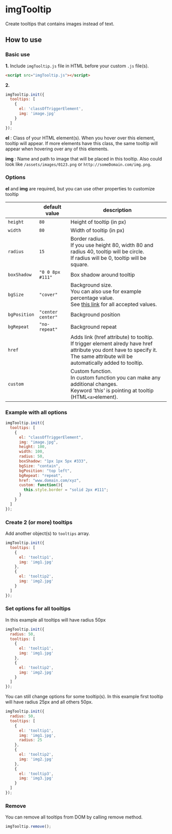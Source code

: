 # imgTooltip
Create tooltips that contains images instead of text.


## How to use

### Basic use
**1.**
Include `imgTooltip.js` file in HTML before your custom `.js` file(s).
```html
<script src="imgTooltip.js"></script>
```
**2.**
```javascript
imgTooltip.init({
  tooltips: [
    {
      el: 'classOfTriggerElement',
      img: 'image.jpg'
    }
  ]
});
```
**el** : Class of your HTML element(s). When you hover over this element, tooltip will appear. If more elements have this class, the same tooltip will appear when hovering over any of this elements.

**img** : Name and path to image that will be placed in this tooltip. Also could look like `/assets/images/0123.png` or `http://someDomain.com/img.png`.

### Options
**el** and **img** are required, but you can use other properties to customize tooltip

||default value|description|
|---|---------|---|
|`height`|`80`|Height of tooltip (in px)|
|`width`|`80`|Width of tooltip (in px)|
|`radius`|`15`|Border radius.<br>If you use height 80, width 80 and radius 40, tooltip will be circle. <br>If radius will be 0, tooltip will be square.|
|`boxShadow`|`"0 0 8px #111"`|Box shadow around tooltip|
|`bgSize`|`"cover"`|Background size.<br>You can also use for example percentage value. <br>See [this link](https://www.w3schools.com/cssref/css3_pr_background-size.asp) for all accepted values.|
|`bgPosition`|`"center center"`|Background position|
|`bgRepeat`|`"no-repeat"`|Background repeat|
|`href`||Adds link (href attribute) to tooltip.<br>If trigger element alredy have href attribute you dont have to specify it. <br>The same attribute will be automatically added to tooltip.|
|`custom`||Custom function.<br>In custom function you can make any additional changes. <br>Keyword *'this'* is pointing at tooltip (HTML`<a>`element).|

### Example with all options

```javascript
imgTooltip.init({
  tooltips: [
    {
      el: "classOfTriggerElement",
      img: "image.jpg",
      height: 100,
      width: 100,
      radius: 50,
      boxShadow: "1px 1px 5px #333",
      bgSize: "contain",
      bgPosition: "top left",
      bgRepeat: "repeat",
      href: "www.domain.com/xyz",
      custom: function(){
        this.style.border = "solid 2px #111";
      }
    }
  ]
});
```

### Create 2 (or more) tooltips
Add another object(s) to `tooltips` array.
```javascript
imgTooltip.init({
  tooltips: [
    {
      el: 'tooltip1',
      img: 'img1.jpg'
    },
    {
      el: 'tooltip2',
      img: 'img2.jpg'
    }
  ]
});
```

### Set options for all tooltips
In this example all tooltips will have radius 50px
```javascript
imgTooltip.init({
  radius: 50,
  tooltips: [
    {
      el: 'tooltip1',
      img: 'img1.jpg'
    },
    {
      el: 'tooltip2',
      img: 'img2.jpg'
    }
  ]
});
```

You can still change options for some tooltip(s). In this example first tooltip will have radius 25px and all others 50px.
```javascript
imgTooltip.init({
  radius: 50,
  tooltips: [
    {
      el: 'tooltip1',
      img: 'img1.jpg',
      radius: 25
    },
    {
      el: 'tooltip2',
      img: 'img2.jpg'
    },
    {
      el: 'tooltip3',
      img: 'img3.jpg'
    }
  ]
});
```

### Remove
You can remove all tooltips from DOM by calling remove method.
```javascript
imgTooltip.remove();
```
